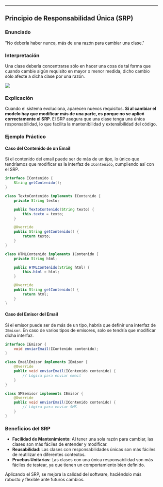
---

## Principio de Responsabilidad Única (SRP)

### Enunciado
"No debería haber nunca, más de una razón para cambiar una clase."

### Interpretación
Una clase debería concentrarse sólo en hacer una cosa de tal forma que cuando cambie algún requisito en mayor o menor medida, dicho cambio sólo afecte a dicha clase por una razón.

![](https://lh7-us.googleusercontent.com/docsz/AD_4nXeD4SAduEEhgbXjDAndj9DKSeLpjeIjcKJoR9J0LOvhoIA0MBzAIc0Hh_BNBlssl-4GgYVXnHB6ROurrcrJz3tPam0SSg0ZyN7y0ggGd0BvQIjOA_8oVLARWEGwZjFkSi4aIO8TpM8_Lph5B-nlpVdfUb0N?key=VReuh94fGGpJZLGsXsGdUQ)
### Explicación
Cuando el sistema evoluciona, aparecen nuevos requisitos. **Si al cambiar el modelo hay que modificar más de una parte, es porque no se aplicó correctamente el SRP**. El SRP asegura que una clase tenga una única responsabilidad, lo que facilita la mantenibilidad y extensibilidad del código.

### Ejemplo Práctico

#### Caso del Contenido de un Email
Si el contenido del email puede ser de más de un tipo, lo único que tendríamos que modificar es la interfaz de `IContenido`, cumpliendo así con el SRP.

```java
interface IContenido {
    String getContenido();
}

class TextoContenido implements IContenido {
    private String texto;

    public TextoContenido(String texto) {
        this.texto = texto;
    }

    @Override
    public String getContenido() {
        return texto;
    }
}

class HTMLContenido implements IContenido {
    private String html;

    public HTMLContenido(String html) {
        this.html = html;
    }

    @Override
    public String getContenido() {
        return html;
    }
}
```

#### Caso del Emisor del Email
Si el emisor puede ser de más de un tipo, habría que definir una interfaz de `IEmisor`. En caso de varios tipos de emisores, solo se tendría que modificar dicha interfaz.

```java
interface IEmisor {
    void enviarEmail(IContenido contenido);
}

class EmailEmisor implements IEmisor {
    @Override
    public void enviarEmail(IContenido contenido) {
        // Lógica para enviar email
    }
}

class SMSemisor implements IEmisor {
    @Override
    public void enviarEmail(IContenido contenido) {
        // Lógica para enviar SMS
    }
}
```

### Beneficios del SRP
- **Facilidad de Mantenimiento**: Al tener una sola razón para cambiar, las clases son más fáciles de entender y modificar.
- **Reusabilidad**: Las clases con responsabilidades únicas son más fáciles de reutilizar en diferentes contextos.
- **Pruebas Unitarias**: Las clases con una única responsabilidad son más fáciles de testear, ya que tienen un comportamiento bien definido.

Aplicando el SRP, se mejora la calidad del software, haciéndolo más robusto y flexible ante futuros cambios.

